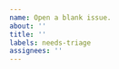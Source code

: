 ```yaml
---
name: Open a blank issue.
about: ''
title: ''
labels: needs-triage
assignees: ''
---
```


<!-- 
Please don't post screenshots of error messages; 
we can't help with issues like that.
Please instead copy and paste any error messages.
-->
